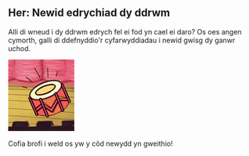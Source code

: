 
## Her: Newid edrychiad dy ddrwm
Alli di wneud i dy ddrwm edrych fel ei fod yn cael ei daro?  Os oes angen cymorth, galli di ddefnyddio'r cyfarwyddiadau i newid gwisg dy ganwr uchod.

![screenshot](images/band-drum-final.png)

Cofia brofi i weld os yw y côd newydd yn gweithio!
